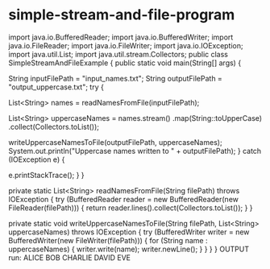 # simple-stream-and-file-program
import java.io.BufferedReader;
import java.io.BufferedWriter;
import java.io.FileReader;
import java.io.FileWriter;
import java.io.IOException;
import java.util.List;
import java.util.stream.Collectors;
public class SimpleStreamAndFileExample {
public static void main(String[] args) {

String inputFilePath = &quot;input_names.txt&quot;;
String outputFilePath = &quot;output_uppercase.txt&quot;;
try {

List&lt;String&gt; names = readNamesFromFile(inputFilePath);

List&lt;String&gt; uppercaseNames = names.stream()
.map(String::toUpperCase)
.collect(Collectors.toList());

writeUppercaseNamesToFile(outputFilePath, uppercaseNames);
System.out.println(&quot;Uppercase names written to &quot; + outputFilePath);
} catch (IOException e) {

e.printStackTrace();
}
}

private static List&lt;String&gt; readNamesFromFile(String filePath) throws IOException {
try (BufferedReader reader = new BufferedReader(new FileReader(filePath))) {
return reader.lines().collect(Collectors.toList());
}
}

private static void writeUppercaseNamesToFile(String filePath, List&lt;String&gt;
uppercaseNames) throws IOException {
try (BufferedWriter writer = new BufferedWriter(new FileWriter(filePath))) {
for (String name : uppercaseNames) {
writer.write(name);
writer.newLine();
}
}
}
}
OUTPUT
run:
ALICE
BOB
CHARLIE
DAVID
EVE
